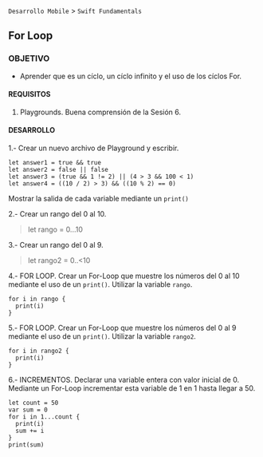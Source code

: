 
`Desarrollo Mobile` > `Swift Fundamentals`


## For Loop

### OBJETIVO

- Aprender que es un cíclo, un cíclo infinito y el uso de los cíclos For.

#### REQUISITOS

1. Playgrounds. Buena comprensión de la Sesión 6.

#### DESARROLLO

1.- Crear un nuevo archivo de Playground y escribir.

```
let answer1 = true && true
let answer2 = false || false
let answer3 = (true && 1 != 2) || (4 > 3 && 100 < 1)
let answer4 = ((10 / 2) > 3) && ((10 % 2) == 0)
```

Mostrar la salida de cada variable mediante un `print()`

2.- Crear un rango del 0 al 10.

> let rango = 0...10

3.- Crear un rango del 0 al 9.

> let rango2 = 0..<10

4.- FOR LOOP.
Crear un For-Loop que muestre los números del 0 al 10 mediante el uso de un `print()`. Utilizar la variable `rango`.

```
for i in rango {
  print(i)
}
```

5.- FOR LOOP.
Crear un For-Loop que muestre los números del 0 al 9 mediante el uso de un `print()`. Utilizar la variable `rango2`.

```
for i in rango2 {
  print(i)
}
```

6.- INCREMENTOS. Declarar una variable entera con valor inicial de 0. Mediante un For-Loop incrementar esta variable de 1 en 1 hasta llegar a 50.

```
let count = 50
var sum = 0
for i in 1...count {
  print(i)
  sum += i
}
print(sum)
```









